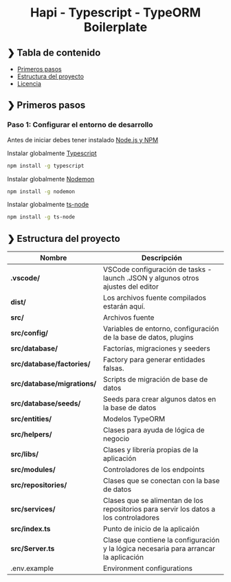 <h1 align="center">Hapi - Typescript - TypeORM Boilerplate</h1>

## ❯ Tabla de contenido

- [Primeros pasos](#-primeros-pasos)
- [Estructura del proyecto](#-estructura-del-proyecto)
- [Licencia](#-licencia)

## ❯ Primeros pasos

### Paso 1: Configurar el entorno de desarrollo

Antes de iniciar debes tener instalado [Node.js y NPM](https://nodejs.org/en/download/)

Instalar globalmente
[Typescript](https://www.typescriptlang.org/index.html#download-links)

```bash
npm install -g typescript
```

Instalar globalmente
[Nodemon](https://nodemon.io/)

```bash
npm install -g nodemon
```

Instalar globalmente
[ts-node](https://github.com/TypeStrong/ts-node)

```bash
npm install -g ts-node
```

## ❯ Estructura del proyecto

| Nombre                            | Descripción |
| --------------------------------- | ----------- |
| **.vscode/**                      | VSCode configuración de tasks - launch .JSON y algunos otros ajustes del editor |
| **dist/**                         | Los archivos fuente compilados estarán aquí. |
| **src/**                          | Archivos fuente |
| **src/config/**                   | Variables de entorno, configuración de la base de datos, plugins |
| **src/database/**                 | Factorías, migraciones y seeders |
| **src/database/factories/**        | Factory para generar entidades falsas. |
| **src/database/migrations/**       | Scripts de migración de base de datos |
| **src/database/seeds/**            | Seeds para crear algunos datos en la base de datos |
| **src/entities/**                 | Modelos TypeORM |
| **src/helpers/**                  | Clases para ayuda de lógica de negocio  |
| **src/libs/**                     | Clases y librería propias de la aplicación |
| **src/modules/**                  | Controladores de los endpoints |
| **src/repositories/**             | Clases que se conectan con la base de datos |
| **src/services/**                 | Clases que se alimentan de los repositorios para servir los datos a los controladores |
| **src/index.ts**                    | Punto de inicio de la aplicaión |
| **src/Server.ts**                   | Clase que contiene la configuración y la lógica necesaria para arrancar la aplicación |
| .env.example                      | Environment configurations |
